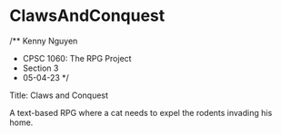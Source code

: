 # ClawsAndConquest

/** Kenny Nguyen
  * CPSC 1060: The RPG Project
  * Section 3
  * 05-04-23
  */

Title: Claws and Conquest

A text-based RPG where a cat needs to expel the rodents invading his home.

